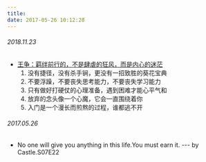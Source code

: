 ```yaml
---
title:
date: 2017-05-26 10:12:28
---
```


###### 2018.11.23
- [王争：羁绊前行的，不是肆虐的狂风，而是内心的迷茫](https://time.geekbang.org/column/article/69607)
	1. 没有捷径，没有杀手锏，更没有一招致胜的葵花宝典
	2. 不要浮躁，不要丧失思考能力，不要丧失学习能力
	3. 只有做好打硬仗的心理准备，遇到困难才能心平气和
	4. 放弃的念头像一个心魔，它会一直围绕着你
	5. 入门是一个漫长而煎熬的过程，谁都逃不开

###### 2017.05.26
- No one will give you anything in this life.You must earn it.  --- by Castle.S07E22